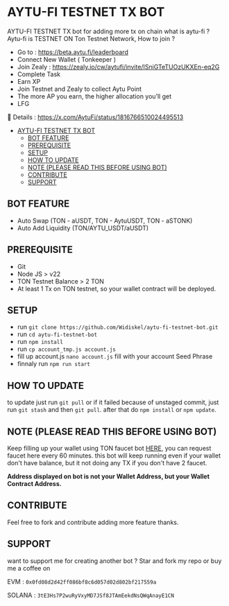 # AYTU-FI TESTNET TX BOT

AYTU-FI TESTNET TX bot for adding more tx on chain 
what is aytu-fi ? Aytu-fi is TESTNET ON Ton Testnet Network, How to join ?
- Go to : https://beta.aytu.fi/leaderboard
- Connect New Wallet ( Tonkeeper )
- Join Zealy : https://zealy.io/cw/aytufi/invite/ISniGTeTUOzUKXEn-eq2G
- Complete Task
- Earn XP
- Join Testnet and Zealy to collect Aytu Point
- The more AP you earn, the higher allocation you’ll get 
- LFG

📖 Details : https://x.com/AytuFi/status/1816766510024495513

- [AYTU-FI TESTNET TX BOT](#aytu-fi-testnet-tx-bot)
  - [BOT FEATURE](#bot-feature)
  - [PREREQUISITE](#prerequisite)
  - [SETUP](#setup)
  - [HOW TO UPDATE](#how-to-update)
  - [NOTE (PLEASE READ THIS BEFORE USING BOT)](#note-please-read-this-before-using-bot)
  - [CONTRIBUTE](#contribute)
  - [SUPPORT](#support)


## BOT FEATURE

- Auto Swap (TON - aUSDT, TON - AytuUSDT, TON - aSTONK)
- Auto Add Liquidity (TON/AYTU_USDT/aUSDT)

## PREREQUISITE

- Git
- Node JS > v22
- TON Testnet Balance > 2 TON
- At least 1 Tx on TON testnet, so your wallet contract will be deployed.

## SETUP

- run `git clone https://github.com/Widiskel/aytu-fi-testnet-bot.git`
- run `cd aytu-fi-testnet-bot`
- run `npm install`
- run `cp account_tmp.js account.js`
- fill up account.js `nano account.js` fill with your account Seed Phrase
- finnaly run `npm run start`

## HOW TO UPDATE

to update just run `git pull` or if it failed because of unstaged commit, just run `git stash` and then `git pull`. after that do `npm install` or `npm update`.

## NOTE (PLEASE READ THIS BEFORE USING BOT)
Keep filling up your wallet using TON faucet bot [HERE](https://t.me/testgiver_ton_bot), you can request faucet here every 60 minutes. this bot will keep running even if your wallet don't have balance, but it not doing any TX if you don't have 2 faucet. 

**Address displayed on bot is not your Wallet Address, but your Wallet Contract Address.**

## CONTRIBUTE

Feel free to fork and contribute adding more feature thanks.

## SUPPORT

want to support me for creating another bot ? Star and fork my repo or buy me a coffee on

EVM : `0x0fd08d2d42ff086bf8c6d057d02d802bf217559a`

SOLANA : `3tE3Hs7P2wuRyVxyMD7JSf8JTAmEekdNsQWqAnayE1CN`
